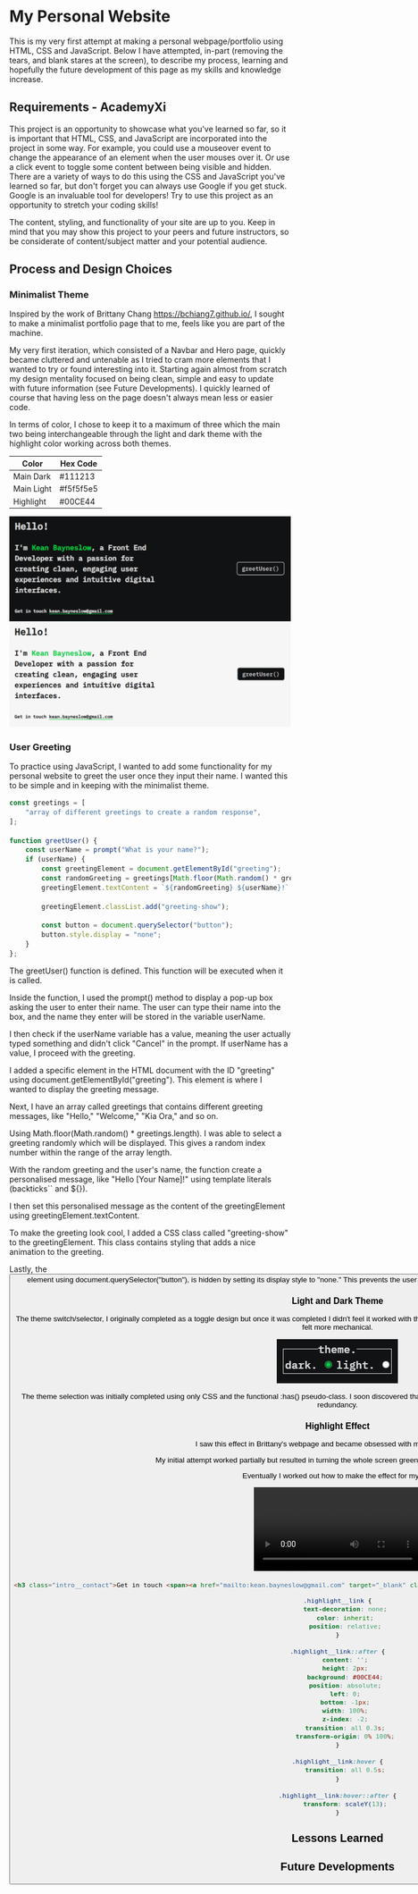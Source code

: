 # My Personal Website

This is my very first attempt at making a personal webpage/portfolio using HTML, CSS and JavaScript. Below I have attempted, in-part (removing the tears, and blank stares at the screen), to describe my process, learning and hopefully the future development of this page as my skills and knowledge increase. 

## Requirements - AcademyXi

This project is an opportunity to showcase what you've learned so far, so it is important that HTML, CSS, and JavaScript are incorporated into the project in some way. For example, you could use a mouseover event to change the appearance of an element when the user mouses over it. Or use a click event to toggle some content between being visible and hidden. There are a variety of ways to do this using the CSS and JavaScript you've learned so far, but don't forget you can always use Google if you get stuck. Google is an invaluable tool for developers! Try to use this project as an opportunity to stretch your coding skills!

The content, styling, and functionality of your site are up to you. Keep in mind that you may show this project to your peers and future instructors, so be considerate of content/subject matter and your potential audience.

## Process and Design Choices

### Minimalist Theme

Inspired by the work of Brittany Chang https://bchiang7.github.io/, I sought to make a minimalist portfolio page that to me, feels like you are part of the machine. 

My very first iteration, which consisted of a Navbar and Hero page, quickly became cluttered and untenable as I tried to cram more elements that I  wanted to try or found interesting into it. Starting again almost from scratch my design mentality focused on being clean, simple and easy to update with future information (see Future Developments). I quickly learned of course that having less on the page doesn't always mean less or easier code. 

In terms of color, I chose to keep it to a maximum of three which the main two being interchangeable through the light and dark theme with the highlight color working across both themes. 

| Color       | Hex Code    |
| ----------- | ----------- |
| Main Dark   | #111213     |
| Main Light  | #f5f5f5e5   |
| Highlight   | #00CE44     |

![Dark Theme Home Page](./src/Dark%20Theme%20Home%20Page.png)
![Light Theme Home Page](./src/Light%20Theme%20Home%20Page.png)

### User Greeting

To practice using JavaScript, I wanted to add some functionality for my personal website to greet the user once they input their name. I wanted this to be simple and in keeping with the minimalist theme.

```javascript
const greetings = [
    "array of different greetings to create a random response",
];

function greetUser() {
    const userName = prompt("What is your name?");
    if (userName) {
        const greetingElement = document.getElementById("greeting");
        const randomGreeting = greetings[Math.floor(Math.random() * greetings.length)];
        greetingElement.textContent = `${randomGreeting} ${userName}!`;

        greetingElement.classList.add("greeting-show");

        const button = document.querySelector("button");
        button.style.display = "none";
    }
};
```
The greetUser() function is defined. This function will be executed when it is called.

Inside the function, I used the prompt() method to display a pop-up box asking the user to enter their name. The user can type their name into the box, and the name they enter will be stored in the variable userName.

I then check if the userName variable has a value, meaning the user actually typed something and didn't click "Cancel" in the prompt. If userName has a value, I proceed with the greeting.

I added a specific element in the HTML document with the ID "greeting" using document.getElementById("greeting"). This element is where I wanted to display the greeting message.

Next, I have an array called greetings that contains different greeting messages, like "Hello," "Welcome," "Kia Ora," and so on.

Using Math.floor(Math.random() * greetings.length). I was able to select a greeting randomly which will be displayed. This gives a random index number within the range of the array length.

With the random greeting and the user's name, the function create a personalised message, like "Hello [Your Name]!" using template literals (backticks`` and ${}).

I then set this personalised message as the content of the greetingElement using greetingElement.textContent.

To make the greeting look cool, I added a CSS class called "greeting-show" to the greetingElement. This class contains styling that adds a nice animation to the greeting.

Lastly, the <button> element using document.querySelector("button"), is hidden by setting its display style to "none." This prevents the user from clicking the button again and repeating the greeting immediately.

### Light and Dark Theme

The theme switch/selector, I originally completed as a toggle design but once it was completed I didn't feel it worked with the site theme, instead I opted for a simple radio button selector because it felt more mechanical.

![Theme Picker](./src/Theme.png)

The theme selection was initially completed using only CSS and the functional :has() pseudo-class. I soon discovered that this might not be compatible with all browsers so I had to include a JS redundancy.

### Highlight Effect

I saw this effect in Brittany's webpage and became obsessed with making it for myself.

My initial attempt worked partially but resulted in turning the whole screen green instead of just my contact link.

Eventually I worked out how to make the effect for myself:

![Highlight](./src/Highlight.mp4)

```html
<h3 class="intro__contact">Get in touch <span><a href="mailto:kean.bayneslow@gmail.com" target="_blank" class="highlight__link">kean.bayneslow@gmail.com</a> </span> </h3>
```


```css
.highlight__link {
    text-decoration: none;
    color: inherit;
    position: relative;
}

.highlight__link::after {
    content: '';
    height: 2px;
    background: #00CE44;
    position: absolute;
    left: 0;
    bottom: -1px;
    width: 100%;
    z-index: -2;
    transition: all 0.3s;
    transform-origin: 0% 100%;
}

.highlight__link:hover {
    transition: all 0.5s;
}

.highlight__link:hover::after {
    transform: scaleY(13);
}
```

## Lessons Learned

## Future Developments
